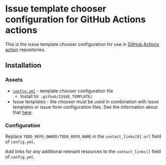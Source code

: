 # Issue template chooser configuration for GitHub Actions actions

This is the issue template chooser configuration for use in [GitHub Actions action](https://docs.github.com/actions/concepts/workflows-and-actions/custom-actions) repositories.

## Installation

### Assets

- [`config.yml`](config.yml) - template chooser configuration file
  - Install to: `.github/ISSUE_TEMPLATE/`
- Issue templates - the chooser must be used in combination with issue templates or issue form configuration files. See the information about that [here](../../README.md).

### Configuration

Replace `TODO_REPO_OWNER/TODO_REPO_NAME` in the `contact_links[0].url` field of `config.yml`.

Add links for any additional relevant resources to the `contact_links[]` field of `config.yml`.
